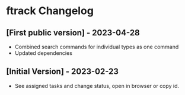 # ftrack Changelog

## [First public version] - 2023-04-28

- Combined search commands for individual types as one command
- Updated dependencies
## [Initial Version] - 2023-02-23

- See assigned tasks and change status, open in browser or copy id.
